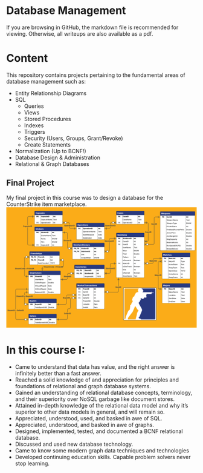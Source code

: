 # Database Management

If you are browsing in GitHub, the markdown file is recommended for viewing. Otherwise, all writeups are also available as a pdf. 

# Content
This repository contains projects pertaining to the fundamental areas of database management such as:
* Entity Relationship Diagrams
* SQL
  * Queries
  * Views
  * Stored Procedures
  * Indexes
  * Triggers
  * Security (Users, Groups, Grant/Revoke)
  * Create Statements
* Normalization (Up to BCNF!)
* Database Design & Administration
* Relational & Graph Databases

## Final Project
My final project in this course was to design a database for the CounterStrike item marketplace.
![ERD](Final/ER-Diagram-Cropped.png)
  




# In this course I:

* Came to understand that data has value, and the right answer is
infinitely better than a fast answer.
* Reached a solid knowledge of and appreciation for principles and
foundations of relational and graph database systems.
* Gained an understanding of relational database concepts, terminology,
and their superiority over NoSQL garbage like document stores.
* Attained in-depth knowledge of the relational data model and why it’s
superior to other data models in general, and will remain so.
* Appreciated, understood, used, and basked in awe of SQL.
* Appreciated, understood, and basked in awe of graphs.
* Designed, implemented, tested, and documented a BCNF relational database.
* Discussed and used new database technology.
* Came to know some modern graph data techniques and technologies
* Developed continuing education skills. Capable problem solvers never
stop learning. 
